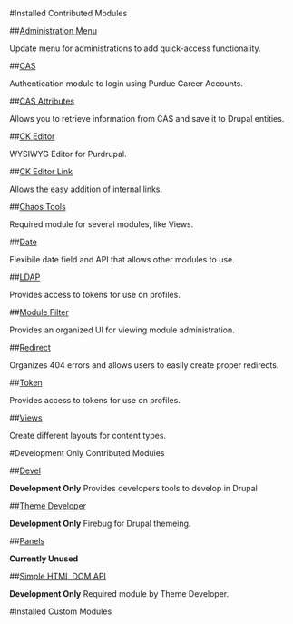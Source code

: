 #Installed Contributed Modules

##[Administration Menu](https://www.drupal.org/project/admin_menu)

Update menu for administrations to add quick-access functionality.

##[CAS](https://www.drupal.org/project/cas)

Authentication module to login using Purdue Career Accounts.

##[CAS Attributes](https://www.drupal.org/project/cas_attributes)

Allows you to retrieve information from CAS and save it to Drupal entities.

##[CK Editor](https://www.drupal.org/project/ckeditor)

WYSIWYG Editor for Purdrupal.

##[CK Editor Link](https://www.drupal.org/project/ckeditor_link)

Allows the easy addition of internal links.

##[Chaos Tools](https://www.drupal.org/project/ctools)

Required module for several modules, like Views.

##[Date](https://www.drupal.org/project/date)

Flexibile date field and API that allows other modules to use.

##[LDAP](https://www.drupal.org/project/ldap)

Provides access to tokens for use on profiles.

##[Module Filter](https://www.drupal.org/project/module_filter)

Provides an organized UI for viewing module administration.

##[Redirect](https://www.drupal.org/project/redirect)

Organizes 404 errors and allows users to easily create proper redirects.

##[Token](https://www.drupal.org/project/token)

Provides access to tokens for use on profiles.

##[Views](https://www.drupal.org/project/views)

Create different layouts for content types.

#Development Only Contributed Modules

##[Devel](https://www.drupal.org/project/devel)

**Development Only** Provides developers tools to develop in Drupal

##[Theme Developer](https://www.drupal.org/project/devel_themer)

**Development Only** Firebug for Drupal themeing.

##[Panels](https://www.drupal.org/project/panels)

**Currently Unused**

##[Simple HTML DOM API](https://www.drupal.org/project/simplehtmldom)

**Development Only** Required module by Theme Developer.

#Installed Custom Modules